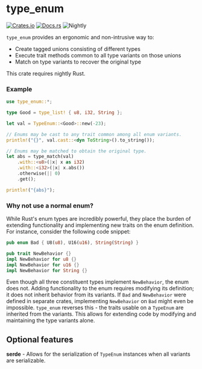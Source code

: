 # type_enum

[![Crates.io](https://img.shields.io/crates/v/type_enum.svg)](https://crates.io/crates/type_enum)
[![Docs.rs](https://docs.rs/type_enum/badge.svg)](https://docs.rs/type_enum)
![Nightly](https://img.shields.io/badge/nightly-required-red)


`type_enum` provides an ergonomic and non-intrusive way to:
- Create tagged unions consisting of different types
- Execute trait methods common to all type variants on those unions
- Match on type variants to recover the original type

This crate requires nightly Rust.

### Example

```rust
use type_enum::*;

type Good = type_list! { u8, i32, String };

let val = TypeEnum::<Good>::new(-23);

// Enums may be cast to any trait common among all enum variants.
println!("{}", val.cast::<dyn ToString>().to_string());

// Enums may be matched to obtain the original type.
let abs = type_match(val)
    .with::<u8>(|x| x as i32)
    .with::<i32>(|x| x.abs())
    .otherwise(|| 0)
    .get();

println!("{abs}");
```

### Why not use a normal enum?

While Rust's enum types are incredibly powerful, they place the burden of extending functionality and implementing new traits on the enum definition. For instance, consider the following code snippet:

```rust
pub enum Bad { U8(u8), U16(u16), String(String) }

pub trait NewBehavior {}
impl NewBehavior for u8 {}
impl NewBehavior for u16 {}
impl NewBehavior for String {}
```

Even though all three constituent types implement `NewBehavior`, the enum does not. Adding functionality to the enum requires modifying its definition; it does not inherit behavior from its variants. If `Bad` and `NewBehavior` were defined in separate crates, implementing `NewBehavior` on `Bad` might even be impossible. `type_enum` reverses this - the traits usable on a `TypeEnum` are inherited from the variants. This allows for extending code by modifying and maintaining the type variants alone.

## Optional features

**serde** - Allows for the serialization of `TypeEnum` instances when all variants are serializable.